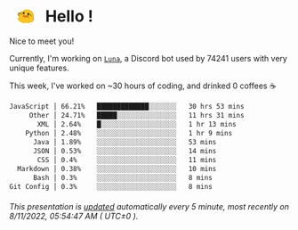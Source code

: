 <h1>   <img src="./spoinky.gif" style="vertical-align:middle;" width="30px">   Hello ! </h1>

Nice to meet you!

Currently, I'm working on <a href='https://github.com/Asgarrrr/Luna'>`Luna`</a>, a Discord bot used by 74241 users with very unique features.

This week, I've worked on ~30 hours of coding, and drinked 0 coffees ☕

```
JavaScript │ 66.21%   █████████████░░░░░░░   30 hrs 53 mins
     Other │ 24.71%   █████░░░░░░░░░░░░░░░   11 hrs 31 mins
       XML │ 2.64%    █░░░░░░░░░░░░░░░░░░░   1 hr 13 mins
    Python │ 2.48%    ░░░░░░░░░░░░░░░░░░░░   1 hr 9 mins
      Java │ 1.89%    ░░░░░░░░░░░░░░░░░░░░   53 mins
      JSON │ 0.53%    ░░░░░░░░░░░░░░░░░░░░   14 mins
       CSS │ 0.4%     ░░░░░░░░░░░░░░░░░░░░   11 mins
  Markdown │ 0.38%    ░░░░░░░░░░░░░░░░░░░░   10 mins
      Bash │ 0.3%     ░░░░░░░░░░░░░░░░░░░░   8 mins
Git Config │ 0.3%     ░░░░░░░░░░░░░░░░░░░░   8 mins
```

###### This presentation is [updated](https://github.com/Asgarrrr) automatically every 5 minute, most recently on 8/11/2022, 05:54:47 AM ( UTC±0 ).